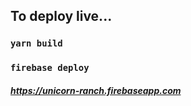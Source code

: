 ## To deploy live...

### `yarn build`

### `firebase deploy`

##### https://unicorn-ranch.firebaseapp.com
